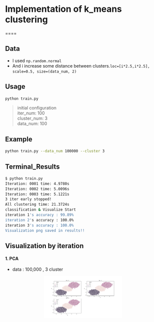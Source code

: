 # Implementation of k_means clustering
====

## Data

- I used `np.random.normal`
- And i increase some distance between clusters.`loc=[i*2.5,i*2.5], scale=0.5, size=(data_num, 2)`

## Usage

```bash
python train.py 
```

> initial configuration  
iter_num: 100<br>
cluster_num: 3<br>
data_num: 100<br>

## Example  
```bash
python train.py --data_num 100000 --cluster 3
```

## Terminal_Results

```bash
$ python train.py   
Iteration: 0001 time: 4.9780s
Iteration: 0002 time: 5.0096s
Iteration: 0003 time: 5.1221s
3 iter early stopped!
All clustering time: 21.3724s
classification & Visualize Start
iteration 1's accuracy : 99.89%
iteration 2's accuracy : 100.0%
iteration 3's accuracy : 100.0%
Visualization png saved in results!!
```

## Visualization by iteration

####  1. PCA

  - data : 100,000 , 3 cluster 
  <center><img src="results/data_100000, cluster_3.png" width="50%" height="50%"></center>

